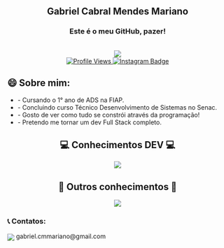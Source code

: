 <div align="center">
    <h2>Gabriel Cabral Mendes Mariano</h2>
    <h3>Este é o meu GitHub, pazer!</h3>
    <br>
    <img src="https://art.pixilart.com/sr5zada802696faws3.png">
    <br>
    <a href="https://komarev.com/ghpvc/?username=gabrielcabralmm&label=Profile%20views&color=0e75b6&style=for-the-badge">
        <img src="https://komarev.com/ghpvc/?username=gabrielcabralmm&label=Profile%20views&color=0e75b6&style=for-the-badge" alt="Profile Views" />
    </a>
    <a href="https://www.instagram.com/gabrielcabralmm/" target="_blank" rel="noopener noreferrer">
        <img src="https://img.shields.io/badge/-Instagram-%23ED1A79?style=for-the-badge&logo=instagram&logoColor=white" alt="Instagram Badge" />
    </a>
</div>
<h2>😄 Sobre mim:</h2>
<ul>
    <li>- Cursando o 1° ano de ADS na FIAP.</li>
    <li>- Concluindo curso Técnico Desenvolvimento de Sistemas no Senac.</li>
    <li>- Gosto de ver como tudo se constrói através da programação!</li>
    <li>- Pretendo me tornar um dev Full Stack completo.</li>
</ul>
    <h2 align="center">💻 Conhecimentos DEV 💻</h2>
    <p align="center">
        <a href="https://skillicons.dev">
            <img align="center" src="https://skillicons.dev/icons?i=cs,java,py,mysql,php,html,css">
        </a>
    </p>
    <h2 align="center">🧠 Outros conhecimentos 🧠</h2>
    <p align="center">
        <a href="https://skillicons.dev">
            <img align="center" src="https://skillicons.dev/icons?i=ps,pr,ai">
        </a>
</div>
<h3>📞 Contatos: </h3>
    <p><img align="center" src="https://skillicons.dev/icons?i=gmail"> gabriel.cmmariano@gmail.com</p>